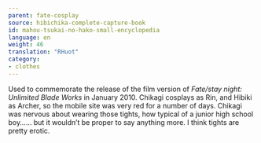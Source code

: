 ```yaml
---
parent: fate-cosplay
source: hibichika-complete-capture-book
id: mahou-tsukai-no-hako-small-encyclopedia
language: en
weight: 46
translation: "RHuot"
category:
- clothes
---
```


Used to commemorate the release of the film version of *Fate/stay night: Unlimited Blade Works* in January 2010. Chikagi cosplays as Rin, and Hibiki as Archer, so the mobile site was very red for a number of days. Chikagi was nervous about wearing those tights, how typical of a junior high school boy…… but it wouldn’t be proper to say anything more. I think tights are pretty erotic.
